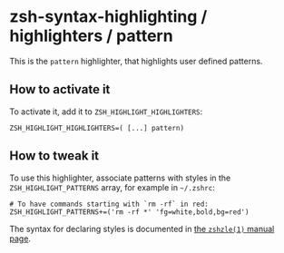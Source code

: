 zsh-syntax-highlighting / highlighters / pattern
================================================

This is the `pattern` highlighter, that highlights user defined patterns.


How to activate it
------------------

To activate it, add it to `ZSH_HIGHLIGHT_HIGHLIGHTERS`:

    ZSH_HIGHLIGHT_HIGHLIGHTERS=( [...] pattern)


How to tweak it
---------------

To use this highlighter, associate patterns with styles in the
`ZSH_HIGHLIGHT_PATTERNS` array, for example in `~/.zshrc`:

    # To have commands starting with `rm -rf` in red:
    ZSH_HIGHLIGHT_PATTERNS+=('rm -rf *' 'fg=white,bold,bg=red')

The syntax for declaring styles is documented in [the `zshzle(1)` manual
page](http://zsh.sourceforge.net/Doc/Release/Zsh-Line-Editor.html#SEC135).
